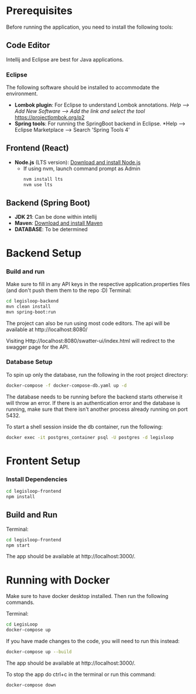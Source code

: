 # Prerequisites

Before running the application, you need to install the following tools:

## Code Editor
Intellij and Eclipse are best for Java applications.

### Eclipse
The following software should be installed to accommodate the environment.
- **Lombok plugin**: For Eclipse to understand Lombok annotations. *Help --> Add New Software --> Add the link and select the tool* https://projectlombok.org/p2
- **Spring tools**: For running the SpringBoot backend in Eclipse. *Help --> Eclipse Marketplace --> Search 'Spring Tools 4'

## Frontend (React)
- **Node.js** (LTS version): [Download and install Node.js](https://nodejs.org/)
  - If using nvm, launch command prompt as Admin
    ```bash
    nvm install lts
    nvm use lts
    ```
## Backend (Spring Boot)
- **JDK 21**: Can be done within intellij
- **Maven**: [Download and install Maven](https://maven.apache.org/install.html)
- **DATABASE**: To be determined 

# Backend Setup
### Build and run 
Make sure to fill in any API keys in the respective application.properties files (and don't push them them to the repo :D)
Terminal: 
```bash
cd legisloop-backend
mvn clean install
mvn spring-boot:run
```
The project can also be run using most code editors. The api will be available at http://localhost:8080/

Visiting Http://localhost:8080/swatter-ui/index.html will redirect to the swagger page for the API.

### Database Setup
To spin up only the database, run the following in the root project directory: 
```bash
docker-compose -f docker-compose-db.yaml up -d
```
The database needs to be running before the backend starts otherwise it will throw an error. If there is an authentication error and the database is running, make sure that there isn't another process already running on port 5432. 

To start a shell session inside the db container, run the following: 
```bash
docker exec -it postgres_container psql -U postgres -d legisloop
```

# Frontent Setup 
### Install Dependencies
```bash
cd legisloop-frontend
npm install
```
## Build and Run
Terminal: 
```bash
cd legisloop-frontend
npm start
```

The app should be available at http://localhost:3000/.

# Running with Docker 

Make sure to have docker desktop installed. Then run the following commands. 

Terminal: 
```bash
cd LegisLoop
docker-compose up
```

If you have made changes to the code, you will need to run this instead: 
```bash
docker-compose up --build 
```
The app should be available at http://localhost:3000/.

To stop the app do ctrl+c in the terminal or run this command: 
```bash
docker-compose down
```
